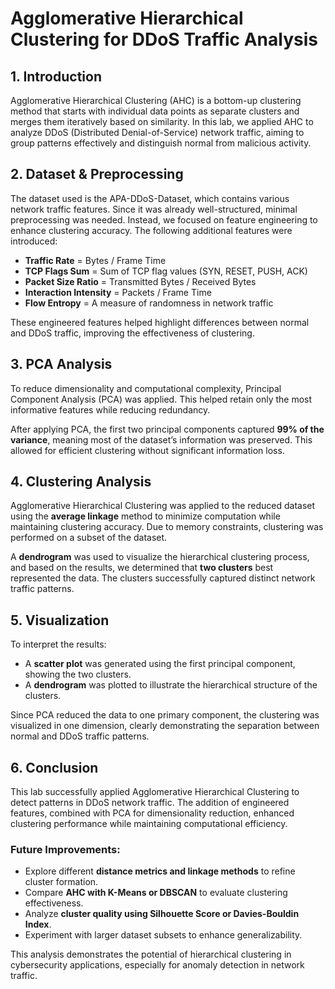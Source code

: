 # Agglomerative Hierarchical Clustering for DDoS Traffic Analysis

## 1. Introduction
Agglomerative Hierarchical Clustering (AHC) is a bottom-up clustering method that starts with individual data points as separate clusters and merges them iteratively based on similarity. In this lab, we applied AHC to analyze DDoS (Distributed Denial-of-Service) network traffic, aiming to group patterns effectively and distinguish normal from malicious activity. 

## 2. Dataset & Preprocessing
The dataset used is the APA-DDoS-Dataset, which contains various network traffic features. Since it was already well-structured, minimal preprocessing was needed. Instead, we focused on feature engineering to enhance clustering accuracy. The following additional features were introduced:

- **Traffic Rate** = Bytes / Frame Time
- **TCP Flags Sum** = Sum of TCP flag values (SYN, RESET, PUSH, ACK)
- **Packet Size Ratio** = Transmitted Bytes / Received Bytes
- **Interaction Intensity** = Packets / Frame Time
- **Flow Entropy** = A measure of randomness in network traffic

These engineered features helped highlight differences between normal and DDoS traffic, improving the effectiveness of clustering.

## 3. PCA Analysis
To reduce dimensionality and computational complexity, Principal Component Analysis (PCA) was applied. This helped retain only the most informative features while reducing redundancy. 

After applying PCA, the first two principal components captured **99% of the variance**, meaning most of the dataset’s information was preserved. This allowed for efficient clustering without significant information loss.

## 4. Clustering Analysis
Agglomerative Hierarchical Clustering was applied to the reduced dataset using the **average linkage** method to minimize computation while maintaining clustering accuracy. Due to memory constraints, clustering was performed on a subset of the dataset.

A **dendrogram** was used to visualize the hierarchical clustering process, and based on the results, we determined that **two clusters** best represented the data. The clusters successfully captured distinct network traffic patterns.

## 5. Visualization
To interpret the results:
- A **scatter plot** was generated using the first principal component, showing the two clusters.
- A **dendrogram** was plotted to illustrate the hierarchical structure of the clusters.

Since PCA reduced the data to one primary component, the clustering was visualized in one dimension, clearly demonstrating the separation between normal and DDoS traffic patterns.

## 6. Conclusion
This lab successfully applied Agglomerative Hierarchical Clustering to detect patterns in DDoS network traffic. The addition of engineered features, combined with PCA for dimensionality reduction, enhanced clustering performance while maintaining computational efficiency.

### **Future Improvements:**
- Explore different **distance metrics and linkage methods** to refine cluster formation.
- Compare **AHC with K-Means or DBSCAN** to evaluate clustering effectiveness.
- Analyze **cluster quality using Silhouette Score or Davies-Bouldin Index**.
- Experiment with larger dataset subsets to enhance generalizability.

This analysis demonstrates the potential of hierarchical clustering in cybersecurity applications, especially for anomaly detection in network traffic.

